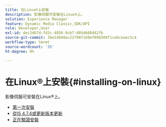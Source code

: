 ```yaml
---
title: 在Linux®上安裝
description: 影像伺服可安裝在Linux®上。
solution: Experience Manager
feature: Dynamic Media Classic,SDK/API
role: Developer,User
exl-id: dec2d67d-fd2c-4856-9cb7-085d668d42fb
source-git-commit: 3be1d948ac22f907169ef09b509f1cebceaec5c4
workflow-type: tm+mt
source-wordcount: '35'
ht-degree: 0%

---
```


# 在Linux®上安裝{#installing-on-linux}

影像伺服可安裝在Linux®上。

* [第一次安裝](t-first-install-lin.md)
* [從IS 4.7.4或更新版本更新](t-update-lin.md)
* [正在驗證安裝](t-verify-install-lin.md)
